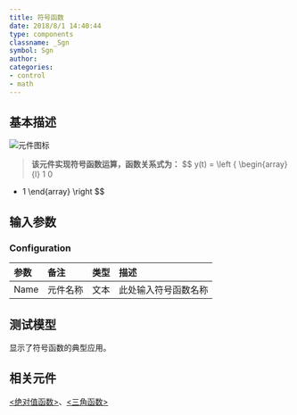 ```yaml
---
title: 符号函数
date: 2018/8/1 14:40:44
type: components
classname: _Sgn
symbol: Sgn
author: 
categories: 
- control
- math
---
```

## <span id="comp_desc">基本描述</span>
![元件图标]()

> **该元件实现符号函数运算，函数关系式为：**
 $$ y(t) = \left \{ \begin{array}{l}
1
0
 - 1
\end{array} \right $$

## <span id="comp_params">输入参数</span>
### <span id="comp_params_group_Configuration">Configuration</span>
| 参数 | 备注 | 类型 | 描述 |
| :--- | :--- | :--: | :--- |
| <span id="comp_params_param_Name">Name</span> | 元件名称 | 文本 | 此处输入符号函数名称 |

[Name]: #comp_params_param_Name "Name"

## <span id="comp_example">测试模型</span>
[<test Sgn>](<test link>)显示了符号函数的典型应用。

## <span id="comp_seealso">相关元件</span>
[<绝对值函数>](<test link>)、[<三角函数>](<test link>)




